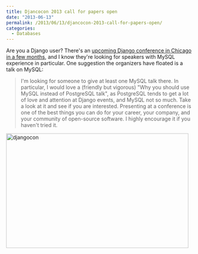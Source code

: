 ```yaml
---
title: Djancocon 2013 call for papers open
date: "2013-06-13"
permalink: /2013/06/13/djancocon-2013-call-for-papers-open/
categories:
  - Databases
---
```

Are you a Django user? There's an [upcoming Django conference in Chicago in a few months][1], and I know they're looking for speakers with MySQL experience in particular. One suggestion the organizers have floated is a talk on MySQL:

> I'm looking for someone to give at least one MySQL talk there. In particular, I would love a (friendly but vigorous) "Why you should use MySQL instead of PostgreSQL talk", as PostgreSQL tends to get a lot of love and attention at Django events, and MySQL not so much.
Take a look at it and see if you are interested. Presenting at a conference is one of the best things you can do for your career, your company, and your community of open-source software. I highly encourage it if you haven't tried it.

<img src="http://www.xaprb.com/blog/wp-content/uploads/2013/06/djangocon.png" alt="djangocon" width="493" height="309" class="aligncenter size-full wp-image-3191" />

 [1]: http://www.djangocon.us/
